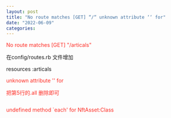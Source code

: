 ```yaml
---
layout: post
title: "No route matches [GET] “/“ unknown attribute ‘‘ for"
date: "2022-06-09"
categories: 
---
```

<p><span style="color:#fe2c24;">No route matches [GET] "/articals"</span><img alt="" src="https://img-blog.csdnimg.cn/64f796d7de15474691c1c63267b855b7.png?x-oss-process=image/watermark,type_d3F5LXplbmhlaQ,shadow_50,text_Q1NETiBA6K645aKo44Gu5bCP6J206J22,size_20,color_FFFFFF,t_70,g_se,x_16"></p> 
<p>在config/routes.rb 文件增加</p> 
<p>resources :articals</p> 
<p><span style="color:#fe2c24;">unknown attribute '' for</span></p> 
<p><span style="color:#fe2c24;">把第5行的.all 删除即可</span></p> 
<p><span style="color:#fe2c24;"><img alt="" src="https://img-blog.csdnimg.cn/829742fb3f5a454e8032062442c7b957.png?x-oss-process=image/watermark,type_d3F5LXplbmhlaQ,shadow_50,text_Q1NETiBA6K645aKo44Gu5bCP6J206J22,size_20,color_FFFFFF,t_70,g_se,x_16"></span></p> 
<p><span style="color:#fe2c24;">undefined method `each' for NftAsset:Class</span></p> 
<p style="text-align:center;"><img alt="" src="https://img-blog.csdnimg.cn/dc2ec514488d4a33a84aa6c80bd1f72f.png?x-oss-process=image/watermark,type_d3F5LXplbmhlaQ,shadow_50,text_Q1NETiBA6K645aKo44Gu5bCP6J206J22,size_20,color_FFFFFF,t_70,g_se,x_16"></p> 
<p> </p> 
<p></p>
